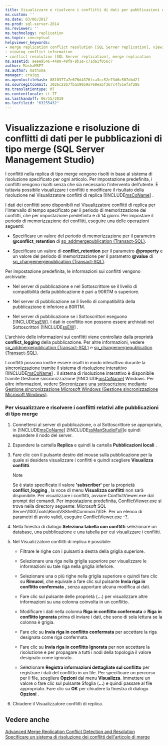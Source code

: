 ```yaml
---
title: Visualizzare e risolvere i conflitti di dati per pubblicazioni di tipo Merge (SQL Server Management Studio) | Microsoft Docs
ms.custom: ''
ms.date: 03/06/2017
ms.prod: sql-server-2014
ms.reviewer: ''
ms.technology: replication
ms.topic: conceptual
helpviewer_keywords:
- merge replication conflict resolution [SQL Server replication], viewing conflicts
- viewing conflict information
- conflict resolution [SQL Server replication], merge replication
ms.assetid: aeee9546-4480-49f9-8b1e-c71da1f056c7
author: MashaMSFT
ms.author: mathoma
manager: craigg
ms.openlocfilehash: 8810377a7e676d4376fca3cc52e73d6c507dbd21
ms.sourcegitcommit: 3026c22b7fba19059a769ea5f367c4f51efaf286
ms.translationtype: MT
ms.contentlocale: it-IT
ms.lasthandoff: 06/15/2019
ms.locfileid: "63255432"
---
```

# <a name="view-and-resolve-data-conflicts-for-merge-publications-sql-server-management-studio"></a>Visualizzazione e risoluzione di conflitti di dati per le pubblicazioni di tipo merge (SQL Server Management Studio)
  I conflitti nella replica di tipo merge vengono risolti in base al sistema di risoluzione specificato per ogni articolo. Per impostazione predefinita, i conflitti vengono risolti senza che sia necessario l'intervento dell'utente. È tuttavia possibile visualizzare i conflitti e modificare il risultato della risoluzione nel Visualizzatore conflitti di replica [!INCLUDE[msCoName](../../includes/msconame-md.md)] .  
  
 I dati dei conflitti sono disponibili nel Visualizzatore conflitti di replica per l'intervallo di tempo specificato per il periodo di memorizzazione dei conflitti, che per impostazione predefinita è di 14 giorni. Per impostare il periodo di memorizzazione dei conflitti, eseguire una delle operazioni seguenti:  
  
-   Specificare un valore del periodo di memorizzazione per il parametro **@conflict_retention** di [sp_addmergepublication &#40;Transact-SQL&#41;](/sql/relational-databases/system-stored-procedures/sp-addmergepublication-transact-sql).  
  
-   Specificare un valore di **conflict_retention** per il parametro **@property** e un valore del periodo di memorizzazione per il parametro **@value** di [sp_changemergepublication &#40;Transact-SQL&#41;](/sql/relational-databases/system-stored-procedures/sp-changemergepublication-transact-sql).  
  
 Per impostazione predefinita, le informazioni sui conflitti vengono archiviate:  
  
-   Nel server di pubblicazione e nel Sottoscrittore se il livello di compatibilità della pubblicazione è pari a 90RTM o superiore.  
  
-   Nel server di pubblicazione se il livello di compatibilità della pubblicazione è inferiore a 80RTM.  
  
-   Nel server di pubblicazione se i Sottoscrittori eseguono [!INCLUDE[ssEW](../../includes/ssew-md.md)]. I dati in conflitto non possono essere archiviati nei Sottoscrittori [!INCLUDE[ssEW](../../includes/ssew-md.md)] .  
  
 L'archivio delle informazioni sui conflitti viene controllato dalla proprietà **conflict_logging** della pubblicazione. Per altre informazioni, vedere [sp_addmergepublication &#40;Transact-SQL&#41;](/sql/relational-databases/system-stored-procedures/sp-addmergepublication-transact-sql) e [sp_changemergepublication &#40;Transact-SQL&#41;](/sql/relational-databases/system-stored-procedures/sp-changemergepublication-transact-sql).  
  
 I conflitti possono inoltre essere risolti in modo interattivo durante la sincronizzazione tramite il sistema di risoluzione interattivo [!INCLUDE[msCoName](../../includes/msconame-md.md)] . Il sistema di risoluzione interattivo è disponibile tramite Gestione sincronizzazione [!INCLUDE[msCoName](../../includes/msconame-md.md)] Windows. Per altre informazioni, vedere [Sincronizzare una sottoscrizione mediante Gestione sincronizzazione Microsoft Windows &#40;Gestione sincronizzazione Microsoft Windows&#41;](synchronize-a-subscription-using-windows-synchronization-manager.md).  
  
### <a name="to-view-and-resolve-conflicts-for-merge-publications"></a>Per visualizzare e risolvere i conflitti relativi alle pubblicazioni di tipo merge  
  
1.  Connettersi al server di pubblicazione, o al Sottoscrittore se appropriato, in [!INCLUDE[msCoName](../../includes/msconame-md.md)] [!INCLUDE[ssManStudioFull](../../includes/ssmanstudiofull-md.md)]e quindi espandere il nodo del server.  
  
2.  Espandere la cartella **Replica** e quindi la cartella **Pubblicazioni locali** .  
  
3.  Fare clic con il pulsante destro del mouse sulla pubblicazione per la quale si desidera visualizzare i conflitti e quindi scegliere **Visualizza conflitti**.  
  
    > [!NOTE]  
    >  Se è stato specificato il valore **'subscriber'** per la proprietà **conflict_logging** , la voce di menu **Visualizza conflitti** non sarà disponibile. Per visualizzare i conflitti, avviare ConflictViewer.exe dal prompt dei comandi. Per impostazione predefinita, ConflictViewer.exe si trova nella directory seguente: Microsoft SQL Server\100\Tools\Binn\VSShell\Common7\IDE. Per un elenco di parametri di avvio validi, eseguire ConflictViewer.exe -?.  
  
4.  Nella finestra di dialogo **Seleziona tabella con conflitti** selezionare un database, una pubblicazione e una tabella per cui visualizzare i conflitti.  
  
5.  Nel Visualizzatore conflitti di replica è possibile:  
  
    -   Filtrare le righe con i pulsanti a destra della griglia superiore.  
  
    -   Selezionare una riga nella griglia superiore per visualizzare le informazioni su tale riga nella griglia inferiore.  
  
    -   Selezionare una o più righe nella griglia superiore e quindi fare clic su **Rimuovi**, che equivale a fare clic sul pulsante **Invia riga in conflitto confermata** , senza apportare alcuna modifica ai dati.  
  
    -   Fare clic sul pulsante delle proprietà (**...**) per visualizzare altre informazioni su una colonna coinvolta in un conflitto.  
  
    -   Modificare i dati nella colonna **Riga in conflitto confermata** o **Riga in conflitto ignorata** prima di inviare i dati, che sono di sola lettura se la colonna è grigia.  
  
    -   Fare clic su **Invia riga in conflitto confermata** per accettare la riga designata come riga confermata.  
  
    -   Fare clic su **Invia riga in conflitto ignorata** per non accettare la risoluzione e per propagare a tutti i nodi della topologia il valore designato come ignorato.  
  
    -   Selezionare **Registra informazioni dettagliate sul conflitto** per registrare i dati del conflitto in un file. Per specificare un percorso per il file, scegliere **Opzioni** dal menu **Visualizza**. Immettere un valore o fare clic sul pulsante Sfoglia (**...**) e quindi passare al file appropriato. Fare clic su **OK** per chiudere la finestra di dialogo **Opzioni** .  
  
6.  Chiudere il Visualizzatore conflitti di replica.  
  
## <a name="see-also"></a>Vedere anche  
 [Advanced Merge Replication Conflict Detection and Resolution](merge/advanced-merge-replication-conflict-detection-and-resolution.md)   
 [Specificare un sistema di risoluzione dei conflitti dell'articolo di merge](publish/specify-a-merge-article-resolver.md)  
  
  
